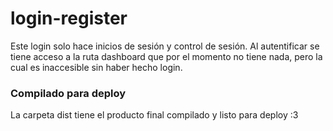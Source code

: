 # login-register

Este login solo hace inicios de sesión y control de sesión. Al autentificar se tiene acceso a la ruta dashboard que por el momento no tiene nada, pero la cual es inaccesible sin haber hecho login.

### Compilado para deploy	
La carpeta dist tiene el producto final compilado y listo para deploy :3

